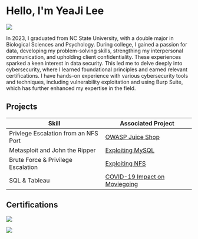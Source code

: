 # Hello, I'm YeaJi Lee
<a href="https://linkedin.com/in/yeaji-lee-423b8220a"><img src="https://img.shields.io/badge/-LinkedIn-0072b1?&style=for-the-badge&logo=linkedin&logoColor=white" /></a>

In 2023, I graduated from NC State University, with a double major in Biological Sciences and Psychology.
During college, I gained a passion for data, developing my problem-solving skills, strengthing my interpersonal communication, and upholding client confidentiality. These experiences sparked a keen interest in data security. This led me to delve deeply into cybersecurity, where I learned foundational principles and earned relevant certifications. I have hands-on experience with various cybersecurity tools and techniques, including vulnerability exploitation and using Burp Suite, which has further enhanced my expertise in the field.

## Projects

| Skill                                         | Associated Project         |
|-----------------------------------------------|----------------------------|
| Privlege Escalation from an NFS Port | <a href="https://github.com/yealee925/OWASP-Juice-Shop">OWASP Juice Shop</a>|
| Metasploit and John the Ripper | <a href="https://google.com">Exploiting MySQL</a>|
| Brute Force & Privilege Escalation        | <a href="https://github.com/yealee925/Exploiting-NFS">Exploiting NFS</a>|
| SQL & Tableau       | <a href="https://www.kaggle.com/code/yealee/covid-19-impact-on-moviegoing-sql-tableau">COVID-19 Impact on Moviegoing</a>|

## Certifications
<a href= "https://www.credly.com/badges/b7a9c494-3b68-4d45-b5b7-9b97ffe54f3a/linked_in_profile"><img src="https://img.shields.io/badge/-Security%2B-FF0000?&style=for-the-badge&logo=CompTIA&logoColor=white" /></a>

<a href= "https://www.credly.com/badges/3cbb7399-733f-455c-a60e-c483f6e29637/linked_in_profile"><img src="https://img.shields.io/badge/-Certified in Cybersecurity-006400?&style=for-the-badge&logoColor=white" /></a>
